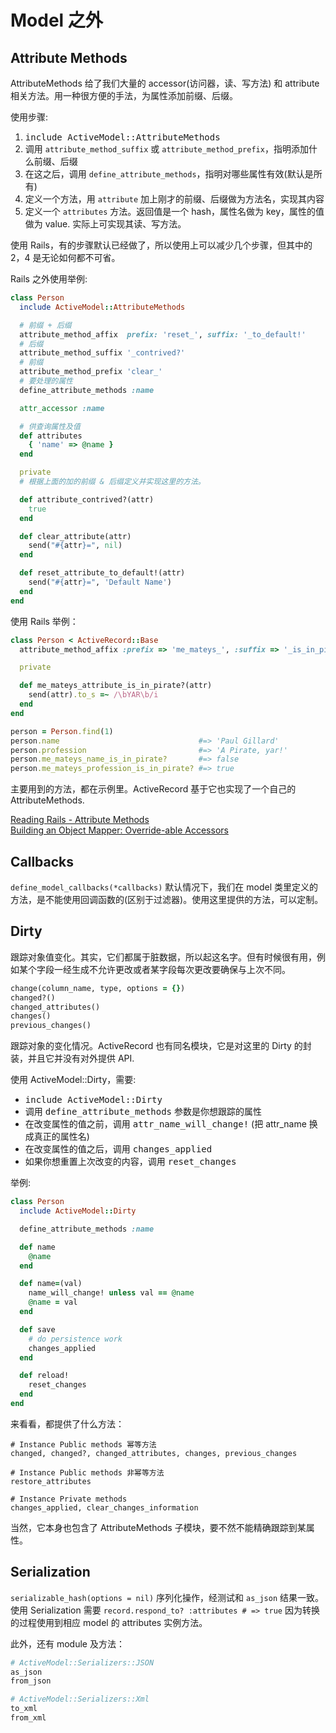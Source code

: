 # Model 之外

## Attribute Methods

AttributeMethods 给了我们大量的 accessor(访问器，读、写方法) 和 attribute 相关方法。用一种很方便的手法，为属性添加前缀、后缀。

使用步骤:

1. <tt>include ActiveModel::AttributeMethods</tt>
2. 调用 `attribute_method_suffix` 或 `attribute_method_prefix`，指明添加什么前缀、后缀
3. 在这之后，调用 `define_attribute_methods`，指明对哪些属性有效(默认是所有)
4. 定义一个方法，用 `attribute` 加上刚才的前缀、后缀做为方法名，实现其内容
5. 定义一个 `attributes` 方法。返回值是一个 hash，属性名做为 key，属性的值做为 value. 实际上可实现其读、写方法。

使用 Rails，有的步骤默认已经做了，所以使用上可以减少几个步骤，但其中的 2，4 是无论如何都不可省。

Rails 之外使用举例:

```ruby
class Person
  include ActiveModel::AttributeMethods

  # 前缀 + 后缀
  attribute_method_affix  prefix: 'reset_', suffix: '_to_default!'
  # 后缀
  attribute_method_suffix '_contrived?'
  # 前缀
  attribute_method_prefix 'clear_'
  # 要处理的属性
  define_attribute_methods :name

  attr_accessor :name

  # 供查询属性及值
  def attributes
    { 'name' => @name }
  end

  private
  # 根据上面的加的前缀 & 后缀定义并实现这里的方法。

  def attribute_contrived?(attr)
    true
  end

  def clear_attribute(attr)
    send("#{attr}=", nil)
  end

  def reset_attribute_to_default!(attr)
    send("#{attr}=", 'Default Name')
  end
end
```

使用 Rails 举例：

```ruby
class Person < ActiveRecord::Base
  attribute_method_affix :prefix => 'me_mateys_', :suffix => '_is_in_pirate?'

  private

  def me_mateys_attribute_is_in_pirate?(attr)
    send(attr).to_s =~ /\bYAR\b/i
  end
end

person = Person.find(1)
person.name                               #=> 'Paul Gillard'
person.profession                         #=> 'A Pirate, yar!'
person.me_mateys_name_is_in_pirate?       #=> false
person.me_mateys_profession_is_in_pirate? #=> true
```

主要用到的方法，都在示例里。ActiveRecord 基于它也实现了一个自己的 AttributeMethods.

[Reading Rails - Attribute Methods](http://monkeyandcrow.com/blog/reading_rails_attribute_methods/)<br>
[Building an Object Mapper: Override-able Accessors](http://www.railstips.org/blog/archives/2010/08/29/building-an-object-mapper-override-able-accessors/)

## Callbacks

`define_model_callbacks(*callbacks)` 默认情况下，我们在 model 类里定义的方法，是不能使用回调函数的(区别于过滤器)。使用这里提供的方法，可以定制。

## Dirty

跟踪对象值变化。其实，它们都属于脏数据，所以起这名字。但有时候很有用，例如某个字段一经生成不允许更改或者某字段每次更改要确保与上次不同。

```ruby
change(column_name, type, options = {})
changed?()
changed_attributes()
changes()
previous_changes()
```

跟踪对象的变化情况。ActiveRecord 也有同名模块，它是对这里的 Dirty 的封装，并且它并没有对外提供 API.

使用 ActiveModel::Dirty，需要:

* <tt>include ActiveModel::Dirty</tt>
* 调用 <tt>define_attribute_methods</tt> 参数是你想跟踪的属性
* 在改变属性的值之前，调用 <tt>attr_name_will_change!</tt> (把 attr_name 换成真正的属性名)
* 在改变属性的值之后，调用 <tt>changes_applied</tt>
* 如果你想重置上次改变的内容，调用 <tt>reset_changes</tt>

举例:

```ruby
class Person
  include ActiveModel::Dirty

  define_attribute_methods :name

  def name
    @name
  end

  def name=(val)
    name_will_change! unless val == @name
    @name = val
  end

  def save
    # do persistence work
    changes_applied
  end

  def reload!
    reset_changes
  end
end
```

来看看，都提供了什么方法：

```
# Instance Public methods 幂等方法
changed, changed?, changed_attributes, changes, previous_changes

# Instance Public methods 非幂等方法
restore_attributes

# Instance Private methods
changes_applied, clear_changes_information
```

当然，它本身也包含了 AttributeMethods 子模块，要不然不能精确跟踪到某属性。

## Serialization

`serializable_hash(options = nil)` 序列化操作，经测试和 `as_json` 结果一致。使用 Serialization 需要 `record.respond_to? :attributes # => true` 因为转换的过程使用到相应 model 的 attributes 实例方法。

此外，还有 module 及方法：

```ruby
# ActiveModel::Serializers::JSON
as_json
from_json

# ActiveModel::Serializers::Xml
to_xml
from_xml
```
